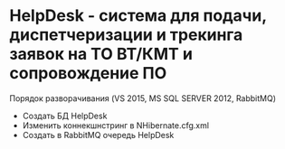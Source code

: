 ﻿# HelpDesk - система для подачи, диспетчеризации и трекинга заявок на ТО ВТ/КМТ и сопровождение ПО
<p>Порядок разворачивания (VS 2015, MS SQL SERVER 2012, RabbitMQ)</p>
<ul>
  <li>Создать БД HelpDesk</li>
  <li>Изменить коннекшнстринг в NHibernate.cfg.xml</li>
  <li>Создать в RabbitMQ очередь HelpDesk</li>
</ul>
